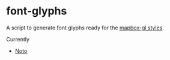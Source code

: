 # font-glyphs
A script to generate font glyphs ready for the [mapbox-gl styles](https://www.mapbox.com/mapbox-gl-style-spec).

Currently
 - [Noto](https://github.com/googlei18n/noto-fonts)
